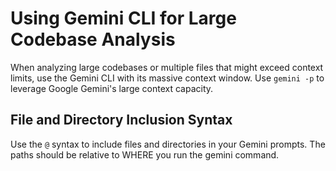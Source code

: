 # Using Gemini CLI for Large Codebase Analysis

When analyzing large codebases or multiple files that might exceed context limits, 
use the Gemini CLI with its massive context window. Use `gemini -p` to leverage 
Google Gemini's large context capacity.

## File and Directory Inclusion Syntax

Use the `@` syntax to include files and directories in your Gemini prompts. 
The paths should be relative to WHERE you run the gemini command.
